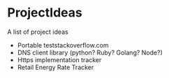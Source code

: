 # ProjectIdeas
A list of project ideas

* Portable teststackoverflow.com
* DNS client library (python? Ruby? Golang? Node?)
* Https implementation tracker
* Retail Energy Rate Tracker
